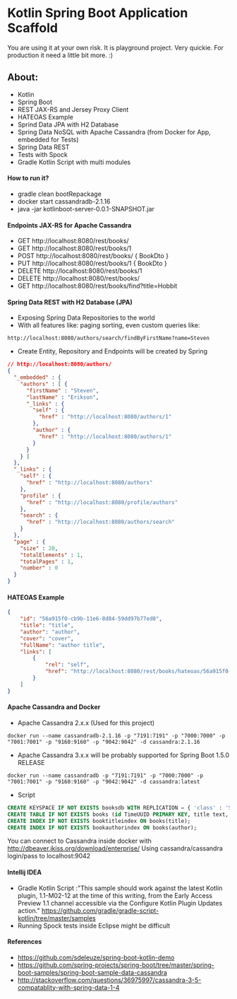 # Kotlin Spring Boot Application Scaffold 
You are using it at your own risk. It is playground project. Very quickie. 
For production it need a little bit more. :)

## About:
- Kotlin
- Spring Boot
- REST JAX-RS and Jersey Proxy Client
- HATEOAS Example
- Sprind Data JPA with H2 Database
- Spring Data NoSQL with Apache Cassandra (from Docker for App, embedded for Tests)
- Spring Data REST
- Tests with Spock
- Gradle Kotlin Script with multi modules

#### How to run it?
- gradle clean bootRepackage
- docker start cassandradb-2.1.16
- java -jar kotlinboot-server-0.0.1-SNAPSHOT.jar 

#### Endpoints JAX-RS for Apache Cassandra
- GET http://localhost:8080/rest/books/
- GET http://localhost:8080/rest/books/1
- POST http://localhost:8080/rest/books/ { BookDto }
- PUT http://localhost:8080/rest/books/1 { BookDto }
- DELETE http://localhost:8080/rest/books/1
- DELETE http://localhost:8080/rest/books/
- GET http://localhost:8080/rest/books/find?title=Hobbit

#### Spring Data REST with H2 Database (JPA)

- Exposing Spring Data Repositories to the world
- With all features like: paging sorting, even custom queries like:
```
http://localhost:8080/authors/search/findByFirstName?name=Steven
```
- Create Entity, Repository and Endpoints will be created by Spring

```json
// http://localhost:8080/authors/
{
  "_embedded" : {
    "authors" : [ {
      "firstName" : "Steven",
      "lastName" : "Erikson",
      "_links" : {
        "self" : {
          "href" : "http://localhost:8080/authors/1"
        },
        "author" : {
          "href" : "http://localhost:8080/authors/1"
        }
      }
    } ]
  },
  "_links" : {
    "self" : {
      "href" : "http://localhost:8080/authors"
    },
    "profile" : {
      "href" : "http://localhost:8080/profile/authors"
    },
    "search" : {
      "href" : "http://localhost:8080/authors/search"
    }
  },
  "page" : {
    "size" : 20,
    "totalElements" : 1,
    "totalPages" : 1,
    "number" : 0
  }
}
```
#### HATEOAS Example
```json
{
	"id": "56a915f0-cb9b-11e6-8d84-59dd97b77ed0",
	"title": "title",
	"author": "author",
	"cover": "cover",
	"fullName": "author title",
	"links": [
		{
			"rel": "self",
			"href": "http://localhost:8080/rest/books/hateoas/56a915f0-cb9b-11e6-8d84-59dd97b77ed0"
		}
	]
}
```

#### Apache Cassandra and Docker

- Apache Cassandra 2.x.x (Used for this project)
```
docker run --name cassandradb-2.1.16 -p "7191:7191" -p "7000:7000" -p "7001:7001" -p "9160:9160" -p "9042:9042" -d cassandra:2.1.16
```
- Apache Cassandra 3.x.x will be probably supported for Spring Boot 1.5.0 RELEASE
```
docker run --name cassandradb -p "7191:7191" -p "7000:7000" -p "7001:7001" -p "9160:9160" -p "9042:9042" -d cassandra:latest
```
- Script
```sql
CREATE KEYSPACE IF NOT EXISTS booksdb WITH REPLICATION = { 'class' : 'SimpleStrategy', 'replication_factor' : 1 };
CREATE TABLE IF NOT EXISTS books (id TimeUUID PRIMARY KEY, title text, author text, cover text);
CREATE INDEX IF NOT EXISTS booktitleindex ON books(title);
CREATE INDEX IF NOT EXISTS bookauthorindex ON books(author);
```
You can connect to Cassandra inside docker with http://dbeaver.jkiss.org/download/enterprise/ 
Using cassandra/cassandra login/pass to localhost:9042

#### Intellij IDEA
- Gradle Kotlin Script :"This sample should work against the latest Kotlin plugin, 
1.1-M02-12 at the time of this writing, from the Early Access Preview 1.1 channel accessible 
via the Configure Kotlin Plugin Updates action." https://github.com/gradle/gradle-script-kotlin/tree/master/samples
- Running Spock tests inside Eclipse might be difficult

#### References 
- https://github.com/sdeleuze/spring-boot-kotlin-demo
- https://github.com/spring-projects/spring-boot/tree/master/spring-boot-samples/spring-boot-sample-data-cassandra
- http://stackoverflow.com/questions/36975997/cassandra-3-5-compatablity-with-spring-data-1-4
